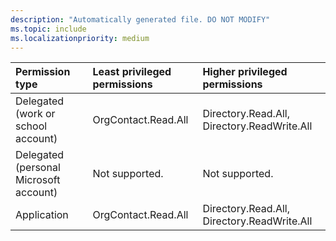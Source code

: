 ```yaml
---
description: "Automatically generated file. DO NOT MODIFY"
ms.topic: include
ms.localizationpriority: medium
---
```


|Permission type|Least privileged permissions|Higher privileged permissions|
|:---|:---|:---|
|Delegated (work or school account)|OrgContact.Read.All|Directory.Read.All, Directory.ReadWrite.All|
|Delegated (personal Microsoft account)|Not supported.|Not supported.|
|Application|OrgContact.Read.All|Directory.Read.All, Directory.ReadWrite.All|

